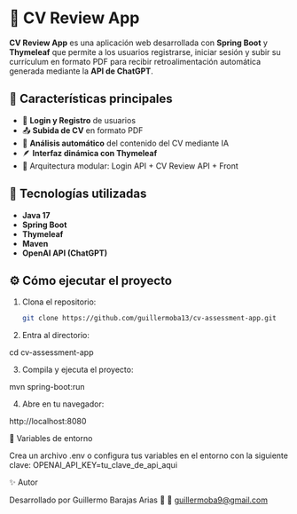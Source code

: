 # 📄 CV Review App

**CV Review App** es una aplicación web desarrollada con **Spring Boot** y **Thymeleaf** que permite a los usuarios registrarse, iniciar sesión y subir su currículum en formato PDF para recibir retroalimentación automática generada mediante la **API de ChatGPT**.

## 🚀 Características principales

- 🔐 **Login y Registro** de usuarios  
- 📤 **Subida de CV** en formato PDF  
- 🧠 **Análisis automático** del contenido del CV mediante IA  
- 🪶 **Interfaz dinámica con Thymeleaf**  
- 🔗 Arquitectura modular: Login API + CV Review API + Front

## 🧰 Tecnologías utilizadas

- **Java 17**  
- **Spring Boot**  
- **Thymeleaf**  
- **Maven**  
- **OpenAI API (ChatGPT)**  

## ⚙️ Cómo ejecutar el proyecto

1. Clona el repositorio:
   ```bash
   git clone https://github.com/guillermoba13/cv-assessment-app.git

2. Entra al directorio:

cd cv-assessment-app

3. Compila y ejecuta el proyecto:

mvn spring-boot:run

4. Abre en tu navegador:

http://localhost:8080


🔑 Variables de entorno

Crea un archivo .env o configura tus variables en el entorno con la siguiente clave:
OPENAI_API_KEY=tu_clave_de_api_aqui


✨ Autor

Desarrollado por Guillermo Barajas Arias 🧠
📧 guillermoba9@gmail.com